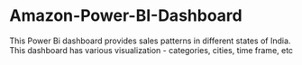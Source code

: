 # Amazon-Power-BI-Dashboard

This Power Bi dashboard provides sales patterns in different states of India. 
This dashboard has various visualization - categories, cities, time frame, etc
